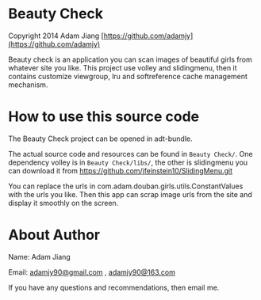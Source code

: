 Beauty Check
========

Copyright 2014 Adam Jiang
[https://github.com/adamjy](https://github.com/adamjy)

Beauty check is an application you can scan images of beautiful girls from whatever site you like. This project use volley and slidingmenu, then it contains customize viewgroup, lru and softreference cache management mechanism.

How to use this source code
===========================

The Beauty Check project can be opened in adt-bundle.

The actual source code and resources can be found in `Beauty Check/`. One dependency volley is in `Beauty Check/libs/`, the other is slidingmenu you can download it from <https://github.com/jfeinstein10/SlidingMenu.git>

You can replace the urls in com.adam.douban.girls.utils.ConstantValues with the urls you like. Then this app can scrap image urls from the site and display it smoothly on the screen.

About Author
===================
Name: Adam Jiang

Email: <adamjy90@gmail.com> , <adamjy90@163.com>

If you have any questions and recommendations, then email me.